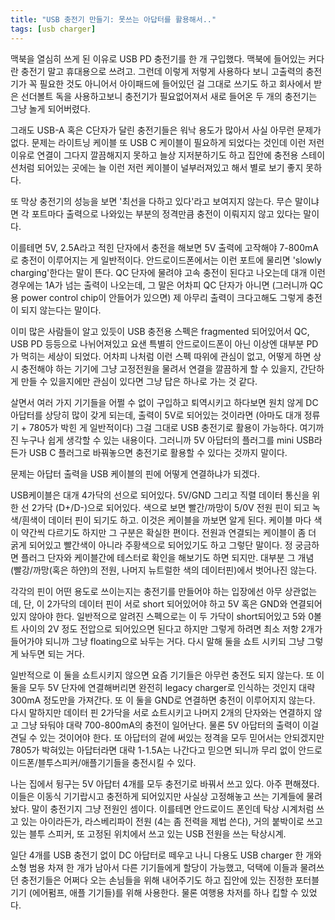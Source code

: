 ```yaml
---
title: "USB 충전기 만들기: 못쓰는 아답터를 활용해서.."
tags: [usb charger]
---
```


맥북을 열심히 쓰게 된 이유로 USB PD 충전기를 한 개 구입했다. 맥북에 들어있는 커다란 충전기 말고 휴대용으로 쓰려고. 그런데 이렇게 저렇게 사용하다 보니 고출력의 충전기가 꼭 필요한 것도 아니어서 아이패드에 들어있던 걸 그대로 쓰기도 하고 회사에서 받은 선더볼트 독을 사용하고보니 충전기가 필요없어져서 새로 들어온 두 개의 충전기는 그냥 놀게 되어버렸다.

그래도 USB-A 혹은 C단자가 달린 충전기들은 워낙 용도가 많아서 사실 아무런 문제가 없다. 문제는 라이트닝 케이블 또 USB C 케이블이 필요하게 되었다는 것인데 이런 저런 이유로 연결이 그다지 깔끔해지지 못하고 늘상 지저분하기도 하고 집안에 충전용 스테이션처럼 되어있는 곳에는 늘 이런 저런 케이블이 널부러져있고 해서 별로 보기 좋지 못하다. 

또 막상 충전기의 성능을 보면 '최선을 다하고 있다'라고 보여지지 않는다. 무슨 말이냐면 각 포트마다 출력으로 나와있는 부분의 정격만큼 충전이 이뤄지지 않고 있다는 말이다.

이를테면 5V, 2.5A라고 적힌 단자에서 충전을 해보면 5V 출력에 고작해야 7-800mA로 충전이 이루어지는 게 일반적이다. 안드로이드폰에서는 이런 포트에 물리면 'slowly charging'한다는 말이 뜬다. QC 단자에 물려야 고속 충전이 된다고 나오는데 대개 이런 경우에는 1A가 넘는 출력이 나오는데, 그 말은 어차피 QC 단자가 아니면 (그러니까 QC용 power control chip이 안들어가 있으면) 제 아무리 출력이 크다고해도 그렇게 충전이 되지 않는다는 말이다.

이미 많은 사람들이 알고 있듯이 USB 충전용 스펙은 fragmented 되어있어서 QC, USB PD 등등으로 나뉘어져있고 요샌 특별히 안드로이드폰이 아닌 이상엔 대부분 PD가 먹히는 세상이 되었다. 어차피 나처럼 이런 스펙 따위에 관심이 없고, 어떻게 하면 상시 충전해야 하는 기기에 그냥 고정전원을 물려서 연결을 깔끔하게 할 수 있을지, 간단하게 만들 수 있을지에만 관심이 있다면 그냥 답은 하나로 가는 것 같다.

살면서 여러 가지 기기들을 어쩔 수 없이 구입하고 퇴역시키고 하다보면 원치 않게 DC 아답터를 상당히 많이 갖게 되는데, 출력이 5V로 되어있는 것이라면 (아마도 대개 정류기 + 7805가 박힌 게 일반적이다) 그걸 그대로 USB 충전기로 활용이 가능하다. 여기까진 누구나 쉽게 생각할 수 있는 내용이다. 그러니까 5V 아답터의 플러그를 mini USB라든가 USB C 플러그로 바꿔놓으면 충전기로 활용할 수 있다는 것까지 말이다.

문제는 아답터 출력을 USB 케이블의 핀에 어떻게 연결하냐가 되겠다.

USB케이블은 대개 4가닥의 선으로 되어있다. 5V/GND 그리고 직렬 데이터 통신을 위한 선 2가닥 (D+/D-)으로 되어있다. 색으로 보면 빨간/까망이 5/0V 전원 핀이 되고 녹색/흰색이 데이터 핀이 되기도 하고. 이것은 케이블을 까보면 알게 된다. 케이블 마다 색이 약간씩 다르기도 하지만 그 구분은 확실한 편이다. 전원과 연결되는 케이블이 좀 더 굵게 되어있고 빨간색이 아니라 주황색으로 되어있기도 하고 그렇단 말이다. 정 궁금하면 플러그 단자와 케이블간에 테스터로 확인을 해보기도 하면 되지만. 대부분 그 개념 (빨강/까망(혹은 하얀)의 전원, 나머지 뉴트럴한 색의 데이터핀)에서 벗어나진 않는다.

각각의 핀이 어떤 용도로 쓰이는지는 충전기를 만들어야 하는 입장에선 아무 상관없는데, 단, 이 2가닥의 데이터 핀이 서로 short 되어있어야 하고 5V 혹은 GND와 연결되어있지 않아야 한다. 일반적으로 알려진 스펙으로는 이 두 가닥이 short되어있고 5와 0볼트 사이의 2V 정도 전압으로 되어있으면 된다고 하지만 그렇게 하려면 최소 저항 2개가 들어가야 되니까 그냥 floating으로 놔두는 거다. 다시 말해 둘을 쇼트 시키되 그냥 그렇게 놔두면 되는 거다.

일반적으로 이 둘을 쇼트시키지 않으면 요즘 기기들은 아무런 충전도 되지 않는다. 또 이 둘을 모두 5V 단자에 연결해버리면 완전히 legacy charger로 인식하는 것인지 대략 300mA 정도만을 가져간다. 또 이 둘을 GND로 연결하면 충전이 이루어지지 않는다. 다시 말하지만 데이터 핀 2가닥을 서로 쇼트시키고 나머지 2개의 단자와는 연결하지 않고 그냥 돠둬야 대략 700-800mA의 충전이 일어난다. 물론 5V 아답터의 출력이 이걸 견딜 수 있는 것이어야 한다. 또 아답터의 겉에 써있는 정격을 모두 믿어서는 안되겠지만 7805가 박혀있는 아답터라면 대략 1-1.5A는 나간다고 믿으면 되니까 무리 없이 안드로이드폰/블투스피커/애플기기들을 충전시킬 수 있다.

나는 집에서 뒹구는 5V 아답터 4개를 모두 충전기로 바꿔서 쓰고 있다. 아주 편해졌다. 이들은 이동식 기기랍시고 충전하게 되어있지만 사실상 고정해놓고 쓰는 기계들에 물려놨다. 말이 충전기지 그냥 전원인 셈이다. 이를테면 안드로이드 폰인데 탁상 시계처럼 쓰고 있는 아이라든가, 라스베리파이 전원 (4는 좀 전력을 제법 쓴다), 거의 붙박이로 쓰고 있는 블투 스피커, 또 고정된 위치에서 쓰고 있는 USB 전원을 쓰는 탁상시계.

일단 4개를 USB 충전기 없이 DC 아답터로 떼우고 나니 다용도 USB charger 한 개와 소형 범용 차져 한 개가 남아서 다른 기기들에게 할당이 가능했고, 덕택에 이들과 물려쓰던 충전기들은 어쩌다 오는 손님들을 위해 내어주기도 하고 집안에 있는 진정한 포터블 기기 (에어펌프, 애플 기기들)를 위해 사용한다. 물론 여행용 차저를 하나 킵할 수 있었다.

